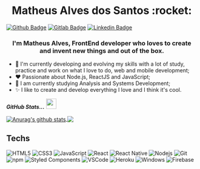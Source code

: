 <h1 align="center">
  Matheus Alves dos Santos :rocket:
</h1>

[![Github Badge](https://img.shields.io/badge/-Github-000?style=flat-square&logo=Github&logoColor=white&link=https://github.com/mattheussAL)](https://github.com/mattheussAL)
[![Gitlab Badge](https://img.shields.io/badge/-Gitlab-F6C600?style=flat-square&logo=Gitlab&logoColor=white&link=https://gitlab.com/mattheussAL)](https://gitlab.com/mattheussAL)
[![Linkedin Badge](https://img.shields.io/badge/-LinkedIn-blue?style=flat-square&logo=Linkedin&logoColor=white&link=https://www.linkedin.com/in/matheus-alves-dos-santos/)](https://www.linkedin.com/in/matheus-alves-dos-santos/)

<h3 align="center">
  I'm Matheus Alves, FrontEnd developer who loves to create and invent new things and out of the box.
</h3>


- :telescope: I'm currently developing and evolving my skills with a lot of study, practice and work on what I love to do, web and mobile development;
- :heart: Passionate about Node.js, ReactJS and JavaScript;
- :book: I am currently studying Analysis and Systems Development;
- :sparkles: I like to create and develop everything I love and I think it's cool.

<i><b>GitHub Stats...</b></i> <img src="https://user-images.githubusercontent.com/5679180/79618120-0daffb80-80be-11ea-819e-d2b0fa904d07.gif" width="27px">
 
<a href="https://github.com/mattheussAL/mattheussAL">
  <img align="center" src="https://github-readme-stats.anuraghazra1.vercel.app/api?username=mattheussAL&show_icons=true&include_all_commits=true&theme=tokyonight" alt="Anurag's github stats" />
</a> 
<a href="https://github.com/mattheussAL/mattheussAL">
  <!-- Change the `github-readme-stats.anuraghazra1.vercel.app` to `github-readme-stats.vercel.app`  -->
  <img align="center" src="https://github-readme-stats.vercel.app/api/top-langs/?username=mattheussAL&layout=compact&theme=tokyonight" />
</a>

## Techs

  ![HTML5](https://img.shields.io/badge/-HTML5-E34F26?style=flat-square&logo=html5&logoColor=white)
  ![CSS3](https://img.shields.io/badge/-CSS3-549FDE?style=flat-square&logo=css3&logoColor=white)
  ![JavaScript](https://img.shields.io/badge/-JavaScript-F7B93E?style=flat-square&logo=javascript&logoColor=fff)
  ![React](https://img.shields.io/badge/-React.js-45b8d8?style=flat-square&logo=react&logoColor=white)
  ![React Native](https://img.shields.io/badge/-React%20Native-45b8d8?style=flat-square&logo=react&logoColor=white)
  ![Nodejs](https://img.shields.io/badge/-Node.js-43853d?style=flat-square&logo=Node.js&logoColor=white)
  ![Git](https://img.shields.io/badge/-Git-F05032?style=flat-square&logo=git&logoColor=white)
  ![npm](https://img.shields.io/badge/-NPM-CB3837?style=flat-square&logo=npm&logoColor=white)
  ![Styled Components](https://img.shields.io/badge/-Styled_Components-db7092?style=flat-square&logo=styled-components&logoColor=white)
  ![VSCode](https://img.shields.io/badge/-VSCode-0085D1?style=flat-square&logo=visual-studio-code&logoColor=white)
  ![Heroku](https://img.shields.io/badge/-Heroku-430098?style=flat-square&logo=heroku&logoColor=white)
  ![Windows](https://img.shields.io/badge/-Windows-00ADEF?style=flat-square&logo=windows&logoColor=white)
  ![Firebase](https://img.shields.io/badge/-Firebase-F6C600?style=flat-square&logo=firebase&logoColor=white)
